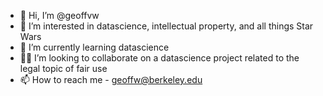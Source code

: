 - 👋 Hi, I’m @geoffvw
- 👀 I’m interested in datascience, intellectual property, and all things Star Wars
- 🌱 I’m currently learning datascience
- 🤝🏽 I’m looking to collaborate on a datascience project related to the legal topic of fair use 
- 📫 How to reach me - geoffw@berkeley.edu

<!---
geoffvw/geoffvw is a ✨ special ✨ repository because its `README.md` (this file) appears on your GitHub profile.
You can click the Preview link to take a look at your changes.
--->
